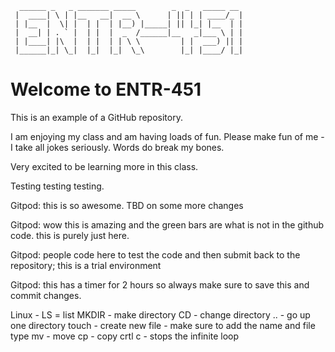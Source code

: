       ______ _   _ _______ _____        _  _   _____ __ 
     |  ____| \ | |__   __|  __ \      | || | | ____/_ |
     | |__  |  \| |  | |  | |__) |_____| || |_| |__  | |
     |  __| | . ` |  | |  |  _  /______|__   _|___ \ | |
     | |____| |\  |  | |  | | \ \         | |  ___) || |
     |______|_| \_|  |_|  |_|  \_\        |_| |____/ |_|
                                                 

# Welcome to ENTR-451

This is an example of a GitHub repository.

I am enjoying my class and am having loads of fun. Please make fun of me - I take all jokes seriously. Words do break my bones. 

Very excited to be learning more in this class. 

Testing testing testing.

Gitpod: this is so awesome. TBD on some more changes 

Gitpod: wow this is amazing and the green bars are what is not in the github code. this is purely just here. 

Gitpod: people code here to test the code and then submit back to the repository; this is a trial environment 

Gitpod: this has a timer for 2 hours so always make sure to save this and commit changes.

Linux - LS = list 
MKDIR - make directory
CD - change directory
.. - go up one directory
touch - create new file - make sure to add the name and file type
mv - move
cp - copy
crtl c - stops the infinite loop
